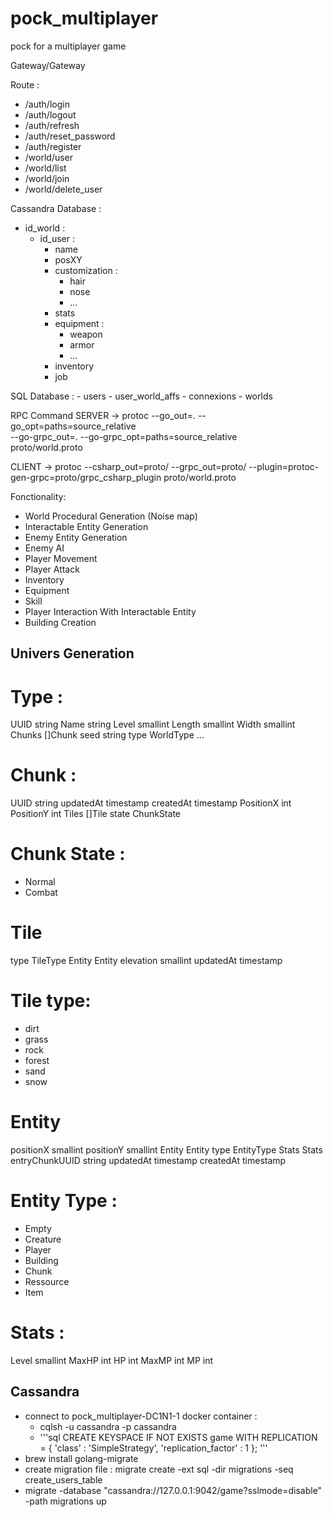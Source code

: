 # pock_multiplayer
pock for a multiplayer game


Gateway/Gateway

Route :
  - /auth/login
  - /auth/logout
  - /auth/refresh
  - /auth/reset_password
  - /auth/register
  - /world/user
  - /world/list
  - /world/join
  - /world/delete_user


Cassandra Database :
  - id_world : 
    - id_user :
      - name
      - posXY
      - customization :
        - hair
        - nose
        - ...
      - stats
      - equipment :
        - weapon
        - armor
        - ...
      - inventory
      - job

SQL Database : 
    - users
    - user_world_affs
    - connexions
    - worlds


RPC Command
SERVER -> protoc --go_out=. --go_opt=paths=source_relative \
   --go-grpc_out=. --go-grpc_opt=paths=source_relative \
   proto/world.proto

CLIENT -> protoc --csharp_out=proto/ --grpc_out=proto/ --plugin=protoc-gen-grpc=proto/grpc_csharp_plugin proto/world.proto

Fonctionality:
  - World Procedural Generation (Noise map)
  - Interactable Entity Generation
  - Enemy Entity Generation
  - Enemy AI
  - Player Movement
  - Player Attack
  - Inventory
  - Equipment
  - Skill
  - Player Interaction With Interactable Entity
  - Building Creation

## Univers Generation
# Type :
UUID string
Name string
Level smallint
Length smallint
Width smallint
Chunks []Chunk
seed    string
type    WorldType
...

# Chunk :
UUID string
updatedAt timestamp
createdAt timestamp
PositionX int
PositionY int
Tiles []Tile
state    ChunkState

# Chunk State :
- Normal
- Combat

# Tile
type TileType
Entity Entity
elevation smallint 
updatedAt timestamp

# Tile type:
- dirt
- grass
- rock
- forest
- sand
- snow

# Entity
positionX smallint
positionY smallint
Entity Entity
type      EntityType
Stats     Stats
entryChunkUUID string
updatedAt timestamp
createdAt timestamp

# Entity Type :
- Empty
- Creature
- Player
- Building
- Chunk
- Ressource
- Item

# Stats :
Level smallint
MaxHP int
HP int
MaxMP int
MP int


## Cassandra
  - connect to pock_multiplayer-DC1N1-1 docker container :
    - cqlsh -u cassandra -p cassandra
    - '''sql
          CREATE KEYSPACE IF NOT EXISTS game
        WITH REPLICATION = {
        'class' : 'SimpleStrategy',
        'replication_factor' : 1
        };
      '''
  - brew install golang-migrate
  - create migration file : migrate create -ext sql -dir migrations -seq create_users_table
  - migrate -database "cassandra://127.0.0.1:9042/game?sslmode=disable" -path migrations up